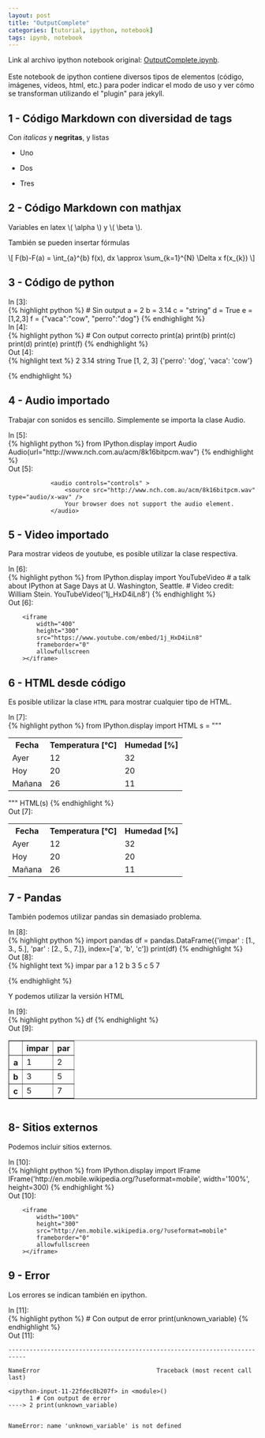```yaml
---
layout: post
title: "OutputComplete"
categories: [tutorial, ipython, notebook] 
tags: ipynb, notebook
---
```

<div class="header">
Link al archivo ipython notebook original:
<a href="https://raw.githubusercontent.com/sebastiandres/sebastiandres.github.io/master/ipynb/OutputComplete.ipynb">OutputComplete.ipynb</a>.
</div>
<br>
Este notebook de ipython contiene diversos tipos de elementos (código, imágenes, videos, html, etc.) 
para poder indicar el modo de uso y ver cómo se transforman utilizando el "plugin" para jekyll.

## 1 - Código Markdown con diversidad de tags
Con *italicas* y **negritas**, y listas

 * Uno

 * Dos

 * Tres

## 2 - Código Markdown con mathjax
Variables en latex \\( \alpha \\) y \\( \beta \\). 

También se pueden insertar fórmulas

\\[ 
F(b)-F(a) = \int\_{a}^{b} f(x)\, dx \approx \sum\_{k=1}^{N} \Delta x f(x\_{k})
 \\]


## 3 - Código de python

<div class="in-prompt prompt-common">In [3]:</div>

<div class="input">
{% highlight python %}
# Sin output
a = 2
b = 3.14
c = "string"
d = True
e = [1,2,3]
f = {"vaca":"cow", "perro":"dog"}
{% endhighlight %}
</div>

<div class="in-prompt prompt-common">In [4]:</div>

<div class="input">
{% highlight python %}
# Con output correcto
print(a)
print(b)
print(c)
print(d)
print(e)
print(f)
{% endhighlight %}
</div>

<div class="output-prompt prompt-common">Out [4]:</div>

<div class="stream">
{% highlight text %}
2
3.14
string
True
[1, 2, 3]
{'perro': 'dog', 'vaca': 'cow'}

{% endhighlight %}
</div>

## 4 - Audio importado
Trabajar con sonidos es sencillo. Simplemente se importa la clase Audio.

<div class="in-prompt prompt-common">In [5]:</div>

<div class="input">
{% highlight python %}
from IPython.display import Audio
Audio(url="http://www.nch.com.au/acm/8k16bitpcm.wav")
{% endhighlight %}
</div>

<div class="output-prompt prompt-common">Out [5]:</div>

<div class='execute_results'>

                <audio controls="controls" >
                    <source src="http://www.nch.com.au/acm/8k16bitpcm.wav" type="audio/x-wav" />
                    Your browser does not support the audio element.
                </audio>
</div>

## 5 - Video importado
Para mostrar videos de youtube, es posible utilizar la clase respectiva.

<div class="in-prompt prompt-common">In [6]:</div>

<div class="input">
{% highlight python %}
from IPython.display import YouTubeVideo
# a talk about IPython at Sage Days at U. Washington, Seattle.
# Video credit: William Stein.
YouTubeVideo('1j_HxD4iLn8')
{% endhighlight %}
</div>

<div class="output-prompt prompt-common">Out [6]:</div>

<div class='execute_results'>

        <iframe
            width="400"
            height="300"
            src="https://www.youtube.com/embed/1j_HxD4iLn8"
            frameborder="0"
            allowfullscreen
        ></iframe>
</div>

## 6 - HTML desde código

Es posible utilizar la clase `HTML` para mostrar cualquier tipo de HTML.

<div class="in-prompt prompt-common">In [7]:</div>

<div class="input">
{% highlight python %}
from IPython.display import HTML
s = """<table>
<tr>
<th>Fecha</th>
<th>Temperatura [°C]</th>
<th>Humedad [%]</th>
</tr>
<tr>
<td>Ayer</td>
<td>12</td>
<td>32</td>
</tr>
<tr>
<td>Hoy</td>
<td>20</td>
<td>20</td>
</tr>
<tr>
<td>Mañana</td>
<td>26</td>
<td>11</td>
</tr>
</table>"""
HTML(s)
{% endhighlight %}
</div>

<div class="output-prompt prompt-common">Out [7]:</div>

<div class='execute_results'>
<table>
<tr>
<th>Fecha</th>
<th>Temperatura [°C]</th>
<th>Humedad [%]</th>
</tr>
<tr>
<td>Ayer</td>
<td>12</td>
<td>32</td>
</tr>
<tr>
<td>Hoy</td>
<td>20</td>
<td>20</td>
</tr>
<tr>
<td>Mañana</td>
<td>26</td>
<td>11</td>
</tr>
</table>
</div>

## 7 - Pandas

También podemos utilizar pandas sin demasiado problema.

<div class="in-prompt prompt-common">In [8]:</div>

<div class="input">
{% highlight python %}
import pandas
df = pandas.DataFrame({'impar' : [1., 3., 5.], 'par' : [2., 5., 7.]}, index=['a', 'b', 'c'])
print(df)
{% endhighlight %}
</div>

<div class="output-prompt prompt-common">Out [8]:</div>

<div class="stream">
{% highlight text %}
   impar  par
a      1    2
b      3    5
c      5    7

{% endhighlight %}
</div>

Y podemos utilizar la versión HTML

<div class="in-prompt prompt-common">In [9]:</div>

<div class="input">
{% highlight python %}
df
{% endhighlight %}
</div>

<div class="output-prompt prompt-common">Out [9]:</div>

<div class='execute_results'>
<div style="max-height:1000px;max-width:1500px;overflow:auto;">
<table border="1" class="dataframe">
  <thead>
    <tr style="text-align: right;">
      <th></th>
      <th>impar</th>
      <th>par</th>
    </tr>
  </thead>
  <tbody>
    <tr>
      <th>a</th>
      <td>1</td>
      <td>2</td>
    </tr>
    <tr>
      <th>b</th>
      <td>3</td>
      <td>5</td>
    </tr>
    <tr>
      <th>c</th>
      <td>5</td>
      <td>7</td>
    </tr>
  </tbody>
</table>
</div>
</div>

## 8- Sitios externos
Podemos incluir sitios externos.

<div class="in-prompt prompt-common">In [10]:</div>

<div class="input">
{% highlight python %}
from IPython.display import IFrame
IFrame('http://en.mobile.wikipedia.org/?useformat=mobile', width='100%', height=300)
{% endhighlight %}
</div>

<div class="output-prompt prompt-common">Out [10]:</div>

<div class='execute_results'>

        <iframe
            width="100%"
            height="300"
            src="http://en.mobile.wikipedia.org/?useformat=mobile"
            frameborder="0"
            allowfullscreen
        ></iframe>
</div>

## 9 - Error
Los errores se indican también en ipython.

<div class="in-prompt prompt-common">In [11]:</div>

<div class="input">
{% highlight python %}
# Con output de error
print(unknown_variable)
{% endhighlight %}
</div>

<div class="output-prompt prompt-common">Out [11]:</div>

    ---------------------------------------------------------------------------

    NameError                                 Traceback (most recent call last)

    <ipython-input-11-22fdec8b207f> in <module>()
          1 # Con output de error
    ----> 2 print(unknown_variable)
    

    NameError: name 'unknown_variable' is not defined
